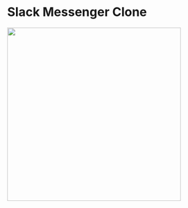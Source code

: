 # Slack Messenger Clone

<img width="400" src="https://user-images.githubusercontent.com/5994153/60683224-873a6e00-9e4b-11e9-85ff-55b26300e2fa.gif" />

